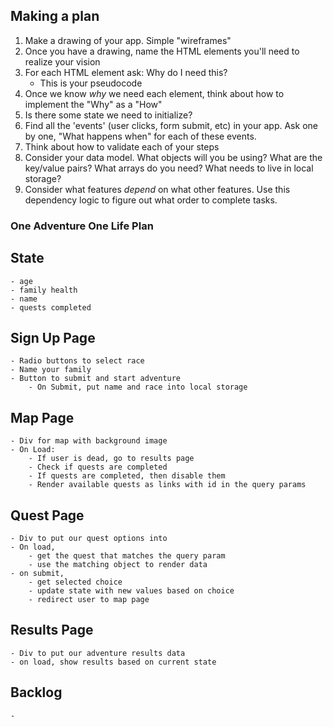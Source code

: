 ## Making a plan
1) Make a drawing of your app. Simple "wireframes"
2) Once you have a drawing, name the HTML elements you'll need to realize your vision
3) For each HTML element ask: Why do I need this?
    - This is your pseudocode
4) Once we know _why_ we need each element, think about how to implement the "Why" as a "How"
5) Is there some state we need to initialize?
6) Find all the 'events' (user clicks, form submit, etc) in your app. Ask one by one, "What happens when" for each of these events.
7) Think about how to validate each of your steps
8) Consider your data model. What objects will you be using? What are the key/value pairs? What arrays do you need? What needs to live in local storage?
9) Consider what features _depend_ on what other features. Use this dependency logic to figure out what order to complete tasks.

### One Adventure One Life Plan

## State
    - age
    - family health
    - name
    - quests completed

## Sign Up Page
    - Radio buttons to select race
    - Name your family
    - Button to submit and start adventure
        - On Submit, put name and race into local storage

## Map Page
    - Div for map with background image
    - On Load:
        - If user is dead, go to results page
        - Check if quests are completed
        - If quests are completed, then disable them
        - Render available quests as links with id in the query params

## Quest Page
    - Div to put our quest options into
    - On load, 
        - get the quest that matches the query param
        - use the matching object to render data
    - on submit, 
        - get selected choice
        - update state with new values based on choice
        - redirect user to map page

## Results Page
    - Div to put our adventure results data
    - on load, show results based on current state

## Backlog 
    - 
